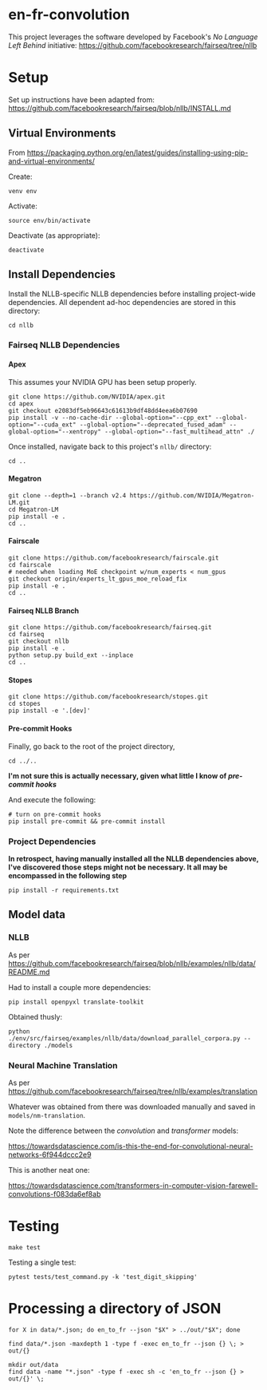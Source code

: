 en-fr-convolution
=================

This project leverages the software developed by Facebook's _No Language Left Behind_ initiative: https://github.com/facebookresearch/fairseq/tree/nllb

# Setup

Set up instructions have been adapted from: https://github.com/facebookresearch/fairseq/blob/nllb/INSTALL.md

## Virtual Environments

From https://packaging.python.org/en/latest/guides/installing-using-pip-and-virtual-environments/

Create:

```
venv env
```

Activate:

```
source env/bin/activate
```

Deactivate (as appropriate):

```
deactivate
```

## Install Dependencies

Install the NLLB-specific NLLB dependencies before installing project-wide dependencies. All dependent ad-hoc dependencies are stored in this directory:

```
cd nllb
```

### Fairseq NLLB Dependencies

#### Apex

This assumes your NVIDIA GPU has been setup properly.

```
git clone https://github.com/NVIDIA/apex.git
cd apex
git checkout e2083df5eb96643c61613b9df48dd4eea6b07690
pip install -v --no-cache-dir --global-option="--cpp_ext" --global-option="--cuda_ext" --global-option="--deprecated_fused_adam" --global-option="--xentropy" --global-option="--fast_multihead_attn" ./
```

Once installed, navigate back to this project's `nllb/` directory:

```
cd ..
```

#### Megatron

```
git clone --depth=1 --branch v2.4 https://github.com/NVIDIA/Megatron-LM.git
cd Megatron-LM
pip install -e .
cd ..
```

#### Fairscale

```
git clone https://github.com/facebookresearch/fairscale.git
cd fairscale
# needed when loading MoE checkpoint w/num_experts < num_gpus
git checkout origin/experts_lt_gpus_moe_reload_fix
pip install -e .
cd ..
```

#### Fairseq NLLB Branch

```
git clone https://github.com/facebookresearch/fairseq.git
cd fairseq
git checkout nllb
pip install -e .
python setup.py build_ext --inplace
cd ..
```


#### Stopes

```
git clone https://github.com/facebookresearch/stopes.git
cd stopes
pip install -e '.[dev]'
```

#### Pre-commit Hooks

Finally, go back to the root of the project directory,

```
cd ../..
```

**I'm not sure this is actually necessary, given what little I know of _pre-commit hooks_**

And execute the following:

```
# turn on pre-commit hooks
pip install pre-commit && pre-commit install
```

### Project Dependencies

**In retrospect, having manually installed all the NLLB dependencies above, I've discovered those steps might not be necessary. It all may be encompassed in the following step**

```
pip install -r requirements.txt
```

## Model data

### NLLB

As per https://github.com/facebookresearch/fairseq/blob/nllb/examples/nllb/data/README.md

Had to install a couple more dependencies:

```
pip install openpyxl translate-toolkit
```

Obtained thusly:

```
python ./env/src/fairseq/examples/nllb/data/download_parallel_corpora.py --directory ./models
```

### Neural Machine Translation

As per https://github.com/facebookresearch/fairseq/tree/nllb/examples/translation

Whatever was obtained from there was downloaded manually and saved in `models/nm-translation`.

Note the difference between the _convolution_ and _transformer_ models:

https://towardsdatascience.com/is-this-the-end-for-convolutional-neural-networks-6f944dccc2e9

This is another neat one:

https://towardsdatascience.com/transformers-in-computer-vision-farewell-convolutions-f083da6ef8ab


# Testing

```
make test
```

Testing a single test:

```
pytest tests/test_command.py -k 'test_digit_skipping'
```

# Processing a directory of JSON

```
for X in data/*.json; do en_to_fr --json "$X" > ../out/"$X"; done
```

```
find data/*.json -maxdepth 1 -type f -exec en_to_fr --json {} \; > out/{}
```

```
mkdir out/data
find data -name "*.json" -type f -exec sh -c 'en_to_fr --json {} > out/{}' \;
```
